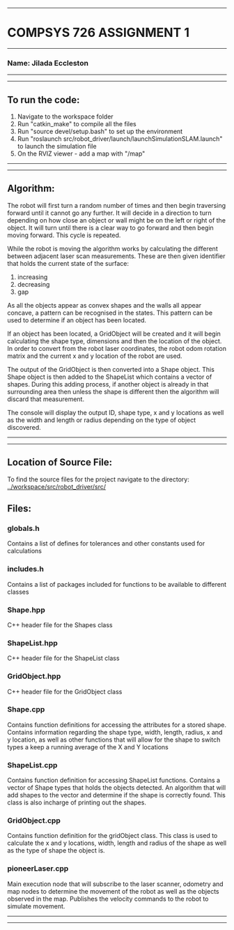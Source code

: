 --------------------------------------------------------------------------------------------------------------
# COMPSYS 726 ASSIGNMENT 1
--------------------------------------------------------------------------------------------------------------
### Name: 	Jilada Eccleston
--------------------------------------------------------------------------------------------------------------
--------------------------------------------------------------------------------------------------------------
## To run the code:
1. Navigate to the workspace folder
2. Run "catkin_make" to compile all the files
3. Run "source devel/setup.bash" to set up the environment
4. Run "roslaunch src/robot_driver/launch/launchSimulationSLAM.launch" to launch the simulation file
5. On the RVIZ viewer - add a map with "/map"

--------------------------------------------------------------------------------------------------------------
--------------------------------------------------------------------------------------------------------------
## Algorithm:
The robot will first turn a random number of times and then begin traversing forward until it cannot go any
further. It will decide in a direction to turn depending on how close an object or wall might be on the left 
or right of the object. It will turn until there is a clear way to go forward and then begin moving forward.
This cycle is repeated.

While the robot is moving the algorithm works by calculating the different between adjacent laser scan 
measurements. These are then given identifier that holds the current state of the surface:
1. increasing
2. decreasing
3. gap

As all the objects appear as convex shapes and the walls all appear concave, a pattern can be recognised in the states. This pattern can be used to determine if an object has been located.

If an object has been located, a GridObject will be created and it will begin calculating the shape type, dimensions and then the location of the object. In order to convert from the robot laser coordinates, the robot odom rotation matrix and the current x and y location of the robot are used.

The output of the GridObject is then converted into a Shape object. This Shape object is then added to the ShapeList which contains a vector of shapes. During this adding process, if another object is already in that surrounding area then unless the shape is different then the algorithm will discard that measurement.

The console will display the output ID, shape type, x and y locations as well as the width and length or radius depending on the type of object discovered.

--------------------------------------------------------------------------------------------------------------
--------------------------------------------------------------------------------------------------------------
## Location of Source File:
To find the source files for the project navigate to the directory:
	[../workspace/src/robot_driver/src/](https://github.com/jilaada/SLAMRobot/tree/master/workspace/src/robot_driver/src)

## Files:
### globals.h
Contains a list of defines for tolerances and other constants used for calculations
### includes.h
Contains a list of packages included for functions to be available to different classes
### Shape.hpp
C++ header file for the Shapes class
### ShapeList.hpp
C++ header file for the ShapeList class
### GridObject.hpp
C++ header file for the GridObject class

### Shape.cpp
Contains function definitions for accessing the attributes for a stored shape. Contains information regarding the shape type, width, length, radius, x and y location, as well as other functions that will allow for the shape to switch types a keep a running average of the X and Y locations
### ShapeList.cpp
Contains function definition for accessing ShapeList functions. Contains a vector of Shape types that holds the objects detected. An algorithm that will add shapes to the vector and determine if the shape is correctly found. This class is also incharge of printing out the shapes.
### GridObject.cpp
Contains function definition for the gridObject class. This class is used to calculate the x and y locations, width, length and radius of the shape as well as the type of shape the object is.
### pioneerLaser.cpp
Main execution node that will subscribe to the laser scanner, odometry and map nodes to determine the movement of the robot as well as the objects observed in the map. Publishes the velocity commands to the robot to simulate movement.

--------------------------------------------------------------------------------------------------------------
--------------------------------------------------------------------------------------------------------------
